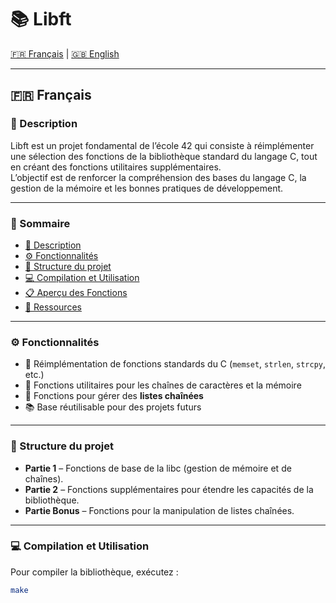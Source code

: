 # 📚 Libft  

[🇫🇷 Français](#-français) | [🇬🇧 English](#-english)

---

## 🇫🇷 Français  

### 📘 Description  

Libft est un projet fondamental de l’école 42 qui consiste à réimplémenter une sélection des fonctions de la bibliothèque standard du langage C, tout en créant des fonctions utilitaires supplémentaires.  
L’objectif est de renforcer la compréhension des bases du langage C, la gestion de la mémoire et les bonnes pratiques de développement.

---

### 📑 Sommaire  
- [📘 Description](#-description-1)  
- [⚙️ Fonctionnalités](#️-fonctionnalités)  
- [📂 Structure du projet](#-structure-du-projet)  
- [💻 Compilation et Utilisation](#-compilation-et-utilisation)  
- [📋 Aperçu des Fonctions](#-aperçu-des-fonctions)  
- [🔗 Ressources](#-ressources)  

---

### ⚙️ Fonctionnalités  

- 🔧 Réimplémentation de fonctions standards du C (`memset`, `strlen`, `strcpy`, etc.)  
- 🧵 Fonctions utilitaires pour les chaînes de caractères et la mémoire  
- 📜 Fonctions pour gérer des **listes chaînées**  
- 📚 Base réutilisable pour des projets futurs  

---

### 📂 Structure du projet  

- **Partie 1** – Fonctions de base de la libc (gestion de mémoire et de chaînes).  
- **Partie 2** – Fonctions supplémentaires pour étendre les capacités de la bibliothèque.  
- **Partie Bonus** – Fonctions pour la manipulation de listes chaînées.

---

### 💻 Compilation et Utilisation  

Pour compiler la bibliothèque, exécutez :  

```bash
make

